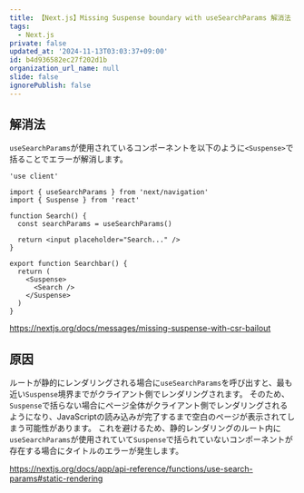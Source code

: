 ```yaml
---
title: 【Next.js】Missing Suspense boundary with useSearchParams 解消法
tags:
  - Next.js
private: false
updated_at: '2024-11-13T03:03:37+09:00'
id: b4d936582ec27f202d1b
organization_url_name: null
slide: false
ignorePublish: false
---
```

## 解消法

`useSearchParams`が使用されているコンポーネントを以下のように`<Suspense>`で括ることでエラーが解消します。

```tsx
'use client'
 
import { useSearchParams } from 'next/navigation'
import { Suspense } from 'react'
 
function Search() {
  const searchParams = useSearchParams()
 
  return <input placeholder="Search..." />
}
 
export function Searchbar() {
  return (
    <Suspense>
      <Search />
    </Suspense>
  )
}

```

https://nextjs.org/docs/messages/missing-suspense-with-csr-bailout

## 原因

ルートが静的にレンダリングされる場合に`useSearchParams`を呼び出すと、最も近い`Suspense`境界までがクライアント側でレンダリングされます。
そのため、`Suspense`で括らない場合にページ全体がクライアント側でレンダリングされるようになり、JavaScriptの読み込みが完了するまで空白のページが表示されてしまう可能性があります。
これを避けるため、静的レンダリングのルート内に`useSearchParams`が使用されていて`Suspense`で括られていないコンポーネントが存在する場合にタイトルのエラーが発生します。

https://nextjs.org/docs/app/api-reference/functions/use-search-params#static-rendering

